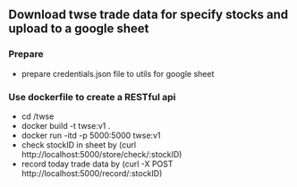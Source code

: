 ## Download twse trade data for specify stocks and upload to a google sheet
### Prepare
- prepare credentials.json file to utils for google sheet
### Use dockerfile to create a RESTful api
- cd /twse
- docker build -t twse:v1 .
- docker run -itd -p 5000:5000 twse:v1
- check stockID in sheet by (curl http://localhost:5000/store/check/:stockID)
- record today trade data by (curl -X POST http://localhost:5000/record/:stockID)
